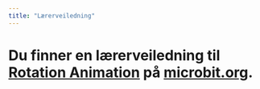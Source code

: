 ```yaml
---
title: "Lærerveiledning"
---
```


# Du finner en lærerveiledning til [Rotation Animation](https://www.microbit.co.uk/blocks/lessons/rotation-animation/activity) på [microbit.org](https://www.microbit.co.uk/blocks/lessons/rotation-animation).
